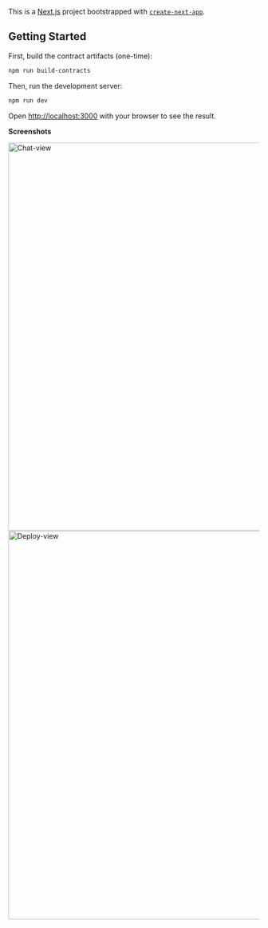 This is a [Next.js](https://nextjs.org) project bootstrapped with [`create-next-app`](https://nextjs.org/docs/app/api-reference/cli/create-next-app).

## Getting Started
First, build the contract artifacts (one-time):

```bash
npm run build-contracts
```

Then, run the development server:

```bash
npm run dev
```

Open [http://localhost:3000](http://localhost:3000) with your browser to see the result.

**Screenshots**

<img width="777" alt="Chat-view" src="https://github.com/user-attachments/assets/11ea4451-aaf5-4f02-8a36-e0136d6db046" />

<img width="778" alt="Deploy-view" src="https://github.com/user-attachments/assets/d7e177c6-e2cf-4d4d-a7be-8a12c27209ae" />
